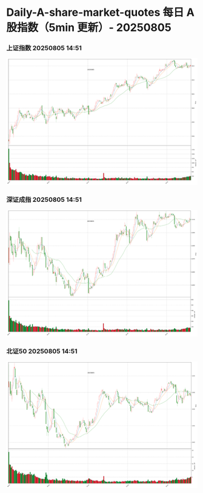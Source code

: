 
# Daily-A-share-market-quotes 每日 A 股指数（5min 更新）- 20250805

### 上证指数 20250805 14:51
![](./fig/2025/8/20250805-sh000001.png)

### 深证成指 20250805 14:51
![](./fig/2025/8/20250805-sz399001.png)

### 北证50 20250805 14:51
![](./fig/2025/8/20250805-bj899050.png)
